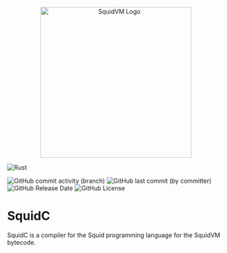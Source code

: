 <p align="center">
    <img src="https://d1qrumake2q7xa.cloudfront.net/squidc.svg" alt="SquidVM Logo" width="350px" />
</p>

![Rust](https://img.shields.io/badge/rust-%23000000.svg?style=for-the-badge&logo=rust&logoColor=white)

![GitHub commit activity (branch)](https://img.shields.io/github/commit-activity/t/Fragmenta-Company/SquidC/main)
![GitHub last commit (by committer)](https://img.shields.io/github/last-commit/Fragmenta-Company/SquidC)
![GitHub Release Date](https://img.shields.io/github/release-date/Fragmenta-Company/SquidC?label=last%20release)
![GitHub License](https://img.shields.io/github/license/Fragmenta-Company/SquidC)

# SquidC
SquidC is a compiler for the Squid programming language for the SquidVM bytecode.